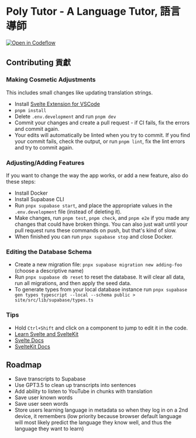 # Poly Tutor - A Language Tutor, 語言導師

[![Open in Codeflow](https://developer.stackblitz.com/img/open_in_codeflow.svg)](https:///pr.new/jacob-8/poly-tutor)

## Contributing 貢獻

### Making Cosmetic Adjustments

This includes small changes like updating translation strings.

- Install [Svelte Extension for VSCode](https://marketplace.visualstudio.com/items?itemName=svelte.svelte-vscode)
- `pnpm install`
- Delete `.env.development` and run `pnpm dev`
- Commit your changes and create a pull request - if CI fails, fix the errors and commit again.
- Your edits will automatically be linted when you try to commit. If you find your commit fails, check the output, or run `pnpm lint`, fix the lint errors and try to commit again.

### Adjusting/Adding Features

If you want to change the way the app works, or add a new feature, also do these steps:

- Install Docker
- Install Supabase CLI
- Run `pnpx supabase start`, and place the appropriate values in the `.env.development` file (instead of deleting it).
- Make changes, run `pnpm test`, `pnpm check`, and `pnpm e2e` if you made any changes that could have broken things. You can also just wait until your pull request runs these commands on push, but that's kind of slow.
- When finished you can run `pnpx supabase stop` and close Docker. 

### Editing the Database Schema
- Create a new migration file: `pnpx supabase migration new adding-foo` (choose a descriptive name)
- Run `pnpx supabase db reset` to reset the database. It will clear all data, run all migrations, and then apply the seed data.
- To generate types from your local database instance run `pnpx supabase gen types typescript --local --schema public > site/src/lib/supabase/types.ts`

### Tips
- Hold `Ctrl+Shift` and click on a component to jump to edit it in the code.
- [Learn Svelte and SvelteKit](https://learn.svelte.dev)
- [Svelte Docs](https://svelte.dev/)
- [SvelteKit Docs](https://kit.svelte.dev/)

## Roadmap

- Save transcripts to Supabase
- Use GPT3.5 to clean up transcripts into sentences
- Add ability to listen to YouTube in chunks with translation
- Save user known words
- Save user seen words
- Store users learning language in metadata so when they log in on a 2nd device, it remembers (low priority because browser default language will most likely predict the language they know well, and thus the language they want to learn)